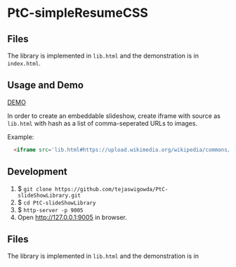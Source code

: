 # PtC-simpleResumeCSS

## Files
The library is implemented in `lib.html` and the demonstration is in
`index.html`.

## Usage and Demo

[DEMO](https://tejaswigowda.github.io/PtC-slideShowLibrary/)

In order to create an embeddable slideshow, create iframe with source as
`lib.html` with hash as a list of comma-seperated URLs to images.

Example:

```html
  <iframe src='lib.html#https://upload.wikimedia.org/wikipedia/commons/1/1a/VIC0725Stevenson1944_%28cropped%29.jpg,https://upload.wikimedia.org/wikipedia/commons/thumb/8/8b/D%C3%A1il_Chamber.jpg/320px-D%C3%A1il_Chamber.jpg,https://upload.wikimedia.org/wikipedia/commons/thumb/0/04/Sinustrombus_sinuatus%2C_Bohol%2C_Philippines.jpg/320px-Sinustrombus_sinuatus%2C_Bohol%2C_Philippines.jpg'> </iframe>
```

## Development

1. $ `git clone https://github.com/tejaswigowda/PtC-slideShowLibrary.git`
2. $ `cd PtC-slideShowLibrary`
3. $ `http-server -p 9005`
4. Open <http://127.0.0.1:9005> in browser.


## Files
The library is implemented in `lib.html` and the demonstration is in 

